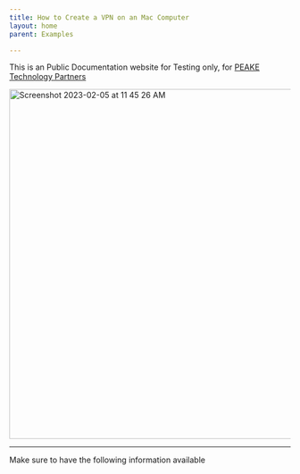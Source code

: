 ```yaml
---
title: How to Create a VPN on an Mac Computer
layout: home
parent: Examples

---
```


This is an Public Documentation website for Testing only, for [PEAKE Technology Partners]



<img width="627" alt="Screenshot 2023-02-05 at 11 45 26 AM" src="https://user-images.githubusercontent.com/59022873/216832573-b2acb175-d618-47a4-a9cb-dbf2c5b55d3c.png">



----

Make sure to have the following information available

[^1]: [VPN Hostname].
[^2]: [VPN Pre-Shared Key].
[^3]: [VPN Username and Password].

[PEAKE Technology Partners]: https:/peaketechnology.com
[Repo Link]: https://github.com/PEAKE-Technology-Partners/public-docs
